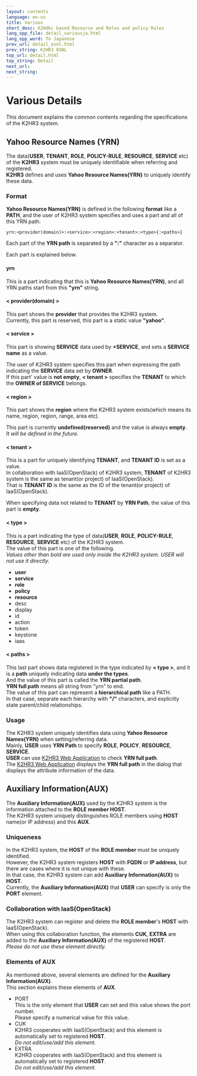 ```yaml
---
layout: contents
language: en-us
title: Various
short_desc: K2Hdkc based Resource and Roles and policy Rules
lang_opp_file: detail_variousja.html
lang_opp_word: To Japanese
prev_url: detail_osnl.html
prev_string: K2HR3 OSNL
top_url: detail.html
top_string: Detail
next_url: 
next_string: 
---
```


# Various Details
This document explains the common contents regarding the specifications of the K2HR3 system.  

## Yahoo Resource Names (YRN) 
The data(**USER**, **TENANT**, **ROLE**, **POLICY-RULE**, **RESOURCE**, **SERVICE** etc) of the **K2HR3** system must be uniquely identifiable when referring and registered.  
**K2HR3** defines and uses **Yahoo Resource Names(YRN)** to uniquely identify these data.  

### Format
**Yahoo Resource Names(YRN)** is defined in the following **format** like a **PATH**, and the user of K2HR3 system specifies and uses a part and all of this YRN path.  
```
yrn:<provider(domain)>:<service>:<region>:<tenant>:<type>{:<paths>}
```
Each part of the **YRN path** is separated by a **":"** character as a separator.  

Each part is explained below.  

#### **yrn**
This is a part indicating that this is **Yahoo Resource Names(YRN)**, and all YRN paths start from this **"yrn"** string.

#### < provider(domain) >
This part shows the **provider** that provides the K2HR3 system.  
Currently, this part is reserved, this part is a static value **"yahoo"**.  

#### < service >
This part is showing **SERVICE** data used by **+SERVICE**, and sets a **SERVICE name** as a value.  

The user of K2HR3 system specifies this part when expressing the path indicating the **SERVICE** data set by **OWNER**.  
If this part' value is **not empty**, **< tenant >** specifies the **TENANT** to which the **OWNER of SERVICE** belongs.  

#### < region >
This part shows the **region** where the K2HR3 system exists(which means its name, region, region, range, area etc).  

This part is currently **undefined(reserved)** and the value is always **empty**.  
_It will be defined in the future._  

#### < tenant >
This is a part for uniquely identifying **TENANT**, and **TENANT ID** is set as a value.  
In collaboration with IaaS(OpenStack) of K2HR3 system, **TENANT** of K2HR3 system is the same as tenant(or project) of IaaS(OpenStack).  
That is **TENANT ID** is the same as the ID of the tenant(or project) of IaaS(OpenStack).  
 
When specifying data not related to **TENANT** by **YRN Path**, the value of this part is **empty**.  

#### < type >
This is a part indicating the type of data(**USER**, **ROLE**, **POLICY-RULE**, **RESOURCE**, **SERVICE** etc) of the K2HR3 system.  
The value of this part is one of the following.  
_Values other than bold are used only inside the K2HR3 system. USER will not use it directly._  
- **user**
- **service**
- **role**
- **policy**
- **resource**
- desc
- display
- id
- action
- token
- keystone
- iaas

#### < paths >
This last part shows data registered in the type indicated by **< type >**, and it is a **path** uniquely indicating data **under the types**.  
And the value of this part is called the **YRN partial path**.  
**YRN full path** means all string from "yrn" to end.  
The value of this part can represent a **hierarchical path** like a PATH.  
In that case, separate each hierarchy with **"/"** characters, and explicitly state parent/child relationships.  

### Usage
The K2HR3 system uniquely identifies data using **Yahoo Resource Names(YRN)** when setting/referring data.  
Mainly, **USER** uses **YRN Path** to specify **ROLE**, **POLICY**, **RESOURCE**, **SERVICE**.  
**USER** can use [K2HR3 Web Application](usage_app.html) to check **YRN full path**.  
The [K2HR3 Web Application](usage_app.html) displays the **YRN full path** in the dialog that displays the attribute information of the data.

## Auxiliary Information(AUX)
The **Auxiliary Information(AUX)** used by the K2HR3 system is the information attached to the **ROLE member HOST**.  
The K2HR3 system uniquely distinguishes ROLE members using **HOST** name(or IP address) and this **AUX**.  

### Uniqueness
In the K2HR3 system, the **HOST** of the **ROLE member** must be uniquely identified.  
However, the K2HR3 system registers **HOST** with **FQDN** or **IP address**, but there are cases where it is not unique with these.  
In that case, the K2HR3 system can add **Auxiliary Information(AUX)** to **HOST**.  
Currently, the **Auxiliary Information(AUX)** that **USER** can specify is only the **PORT** element.  

### Collaboration with IaaS(OpenStack)
The K2HR3 system can register and delete the **ROLE member**'s **HOST** with IaaS(OpenStack).  
When using this collaboration function, the elements **CUK**, **EXTRA** are added to the **Auxiliary Information(AUX)** of the registered **HOST**.  
_Please do not use these element directly._  

### Elements of AUX
As mentioned above, several elements are defined for the **Auxiliary Information(AUX)**.  
This section explains these elements of **AUX**.  
- PORT  
This is the only element that **USER** can set and this value shows the port number.  
Please specify a numerical value for this value.
- CUK  
K2HR3 cooperates with IaaS(OpenStack) and this element is automatically set to registered **HOST**.  
_Do not edit/use/add this element._
- EXTRA  
K2HR3 cooperates with IaaS(OpenStack) and this element is automatically set to registered **HOST**.  
_Do not edit/use/add this element._


